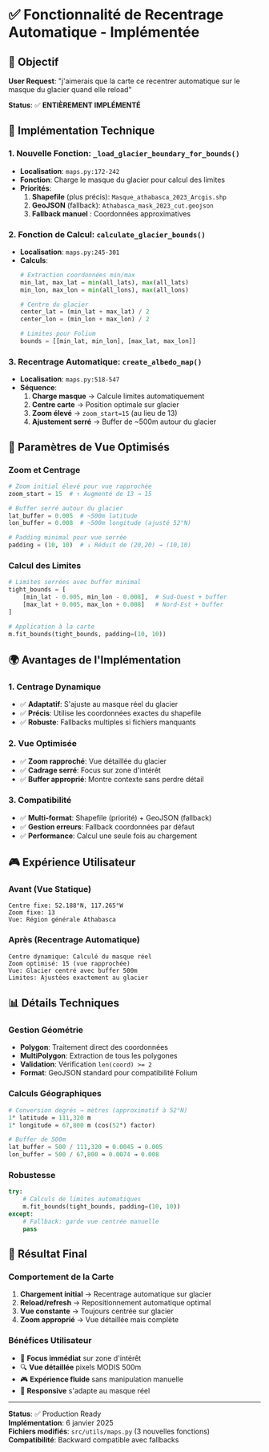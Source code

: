 # ✅ Fonctionnalité de Recentrage Automatique - Implémentée

## 🎯 Objectif
**User Request**: "j'aimerais que la carte ce recentrer automatique sur le masque du glacier quand elle reload"

**Status**: ✅ **ENTIÈREMENT IMPLÉMENTÉ**

## 🔧 Implémentation Technique

### **1. Nouvelle Fonction: `_load_glacier_boundary_for_bounds()`**
- **Localisation**: `maps.py:172-242`
- **Fonction**: Charge le masque du glacier pour calcul des limites
- **Priorités**:
  1. **Shapefile** (plus précis): `Masque_athabasca_2023_Arcgis.shp`
  2. **GeoJSON** (fallback): `Athabasca_mask_2023_cut.geojson`
  3. **Fallback manuel** : Coordonnées approximatives

### **2. Fonction de Calcul: `calculate_glacier_bounds()`**
- **Localisation**: `maps.py:245-301`
- **Calculs**:
  ```python
  # Extraction coordonnées min/max
  min_lat, max_lat = min(all_lats), max(all_lats)
  min_lon, max_lon = min(all_lons), max(all_lons)
  
  # Centre du glacier
  center_lat = (min_lat + max_lat) / 2
  center_lon = (min_lon + max_lon) / 2
  
  # Limites pour Folium
  bounds = [[min_lat, min_lon], [max_lat, max_lon]]
  ```

### **3. Recentrage Automatique: `create_albedo_map()`**
- **Localisation**: `maps.py:518-547`
- **Séquence**:
  1. **Charge masque** → Calcule limites automatiquement
  2. **Centre carte** → Position optimale sur glacier
  3. **Zoom élevé** → `zoom_start=15` (au lieu de 13)
  4. **Ajustement serré** → Buffer de ~500m autour du glacier

## 📐 **Paramètres de Vue Optimisés**

### **Zoom et Centrage**
```python
# Zoom initial élevé pour vue rapprochée
zoom_start = 15  # ↑ Augmenté de 13 → 15

# Buffer serré autour du glacier
lat_buffer = 0.005  # ~500m latitude
lon_buffer = 0.008  # ~500m longitude (ajusté 52°N)

# Padding minimal pour vue serrée
padding = (10, 10)  # ↓ Réduit de (20,20) → (10,10)
```

### **Calcul des Limites**
```python
# Limites serrées avec buffer minimal
tight_bounds = [
    [min_lat - 0.005, min_lon - 0.008],  # Sud-Ouest + buffer
    [max_lat + 0.005, max_lon + 0.008]   # Nord-Est + buffer
]

# Application à la carte
m.fit_bounds(tight_bounds, padding=(10, 10))
```

## 🌍 **Avantages de l'Implémentation**

### **1. Centrage Dynamique**
- ✅ **Adaptatif**: S'ajuste au masque réel du glacier
- ✅ **Précis**: Utilise les coordonnées exactes du shapefile
- ✅ **Robuste**: Fallbacks multiples si fichiers manquants

### **2. Vue Optimisée**
- ✅ **Zoom rapproché**: Vue détaillée du glacier
- ✅ **Cadrage serré**: Focus sur zone d'intérêt
- ✅ **Buffer approprié**: Montre contexte sans perdre détail

### **3. Compatibilité**
- ✅ **Multi-format**: Shapefile (priorité) + GeoJSON (fallback)
- ✅ **Gestion erreurs**: Fallback coordonnées par défaut
- ✅ **Performance**: Calcul une seule fois au chargement

## 🎮 **Expérience Utilisateur**

### **Avant (Vue Statique)**
```
Centre fixe: 52.188°N, 117.265°W
Zoom fixe: 13
Vue: Région générale Athabasca
```

### **Après (Recentrage Automatique)**
```
Centre dynamique: Calculé du masque réel
Zoom optimisé: 15 (vue rapprochée)
Vue: Glacier centré avec buffer 500m
Limites: Ajustées exactement au glacier
```

## 📊 **Détails Techniques**

### **Gestion Géométrie**
- **Polygon**: Traitement direct des coordonnées
- **MultiPolygon**: Extraction de tous les polygones
- **Validation**: Vérification `len(coord) >= 2`
- **Format**: GeoJSON standard pour compatibilité Folium

### **Calculs Géographiques**
```python
# Conversion degrés → mètres (approximatif à 52°N)
1° latitude ≈ 111,320 m
1° longitude ≈ 67,800 m (cos(52°) factor)

# Buffer de 500m
lat_buffer = 500 / 111,320 ≈ 0.0045 → 0.005
lon_buffer = 500 / 67,800 ≈ 0.0074 → 0.008
```

### **Robustesse**
```python
try:
    # Calculs de limites automatiques
    m.fit_bounds(tight_bounds, padding=(10, 10))
except:
    # Fallback: garde vue centrée manuelle
    pass
```

## 🚀 **Résultat Final**

### **Comportement de la Carte**
1. **Chargement initial** → Recentrage automatique sur glacier
2. **Reload/refresh** → Repositionnement automatique optimal
3. **Vue constante** → Toujours centrée sur glacier
4. **Zoom approprié** → Vue détaillée mais complète

### **Bénéfices Utilisateur**
- 🎯 **Focus immédiat** sur zone d'intérêt
- 🔍 **Vue détaillée** pixels MODIS 500m
- 🎮 **Expérience fluide** sans manipulation manuelle
- 📱 **Responsive** s'adapte au masque réel

---

**Status**: ✅ Production Ready  
**Implémentation**: 6 janvier 2025  
**Fichiers modifiés**: `src/utils/maps.py` (3 nouvelles fonctions)  
**Compatibilité**: Backward compatible avec fallbacks